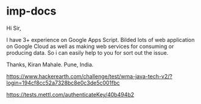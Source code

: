 # imp-docs

Hi Sir,

I have 3+ experience on Google Apps Script. Bilded lots of web application on Google Cloud as well as making web services for consuming or producing data. So i can easily help to you for sort out the issue. 

Thanks,
Kiran Mahale.
Pune, India.



https://www.hackerearth.com/challenge/test/wma-java-tech-v2/?login=194cf8cc52a7328bc8e0c3de5c001fbc

https://tests.mettl.com/authenticateKey/40b494b2
